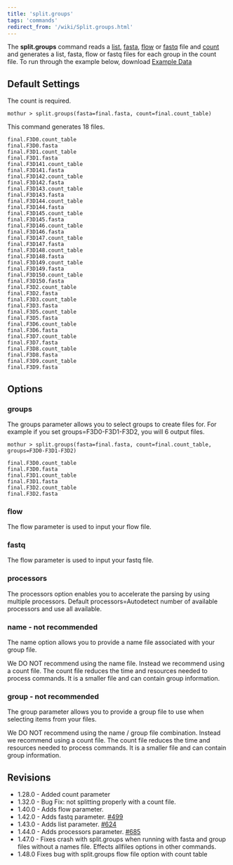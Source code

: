 ```yaml
---
title: 'split.groups'
tags: 'commands'
redirect_from: '/wiki/Split.groups.html'
---
```

The **split.groups** command reads a [
list](/wiki/list_file), [ fasta](/wiki/fasta_file), [
flow](/wiki/flow_file) or [ fastq](/wiki/fastq_file) file
and [ count](/wiki/count_file)
and generates a list, fasta, flow or fastq files for each group in the
count file. 
To run through the example below, download [Example Data](https://mothur.s3.us-east-2.amazonaws.com/wiki/ExampleDataSet.zip) 


## Default Settings

The count is required.

    mothur > split.groups(fasta=final.fasta, count=final.count_table)

This command generates 18 files.

    final.F3D0.count_table
    final.F3D0.fasta
    final.F3D1.count_table
    final.F3D1.fasta
    final.F3D141.count_table
    final.F3D141.fasta
    final.F3D142.count_table
    final.F3D142.fasta
    final.F3D143.count_table
    final.F3D143.fasta
    final.F3D144.count_table
    final.F3D144.fasta
    final.F3D145.count_table
    final.F3D145.fasta
    final.F3D146.count_table
    final.F3D146.fasta
    final.F3D147.count_table
    final.F3D147.fasta
    final.F3D148.count_table
    final.F3D148.fasta
    final.F3D149.count_table
    final.F3D149.fasta
    final.F3D150.count_table
    final.F3D150.fasta
    final.F3D2.count_table
    final.F3D2.fasta
    final.F3D3.count_table
    final.F3D3.fasta
    final.F3D5.count_table
    final.F3D5.fasta
    final.F3D6.count_table
    final.F3D6.fasta
    final.F3D7.count_table
    final.F3D7.fasta
    final.F3D8.count_table
    final.F3D8.fasta
    final.F3D9.count_table
    final.F3D9.fasta

## Options

### groups

The groups parameter allows you to select groups to create files for.
For example if you set groups=F3D0-F3D1-F3D2, you will 6 output files.

    mothur > split.groups(fasta=final.fasta, count=final.count_table, groups=F3D0-F3D1-F3D2)
    
    final.F3D0.count_table
    final.F3D0.fasta
    final.F3D1.count_table
    final.F3D1.fasta
    final.F3D2.count_table
    final.F3D2.fasta

### flow

The flow parameter is used to input your flow file.

### fastq

The flow parameter is used to input your fastq file.

### processors

The processors option enables you to accelerate the parsing by using
multiple processors. Default processors=Autodetect number of available
processors and use all available.

### name - not recommended

The name option allows you to provide a name file associated with your group file.

We DO NOT recommend using the name file. Instead we recommend using a count file.
The count file reduces the time and resources needed to process commands. It is a smaller file and can contain group information.

### group - not recommended

The group parameter allows you to provide a group file to use when
selecting items from your files. 

We DO NOT recommend using the name / group file combination. Instead we recommend using a count file.
The count file reduces the time and resources needed to process commands. It is a smaller file and can contain group information.


## Revisions

-   1.28.0 - Added count parameter
-   1.32.0 - Bug Fix: not splitting properly with a count file.
-   1.40.0 - Adds flow parameter.
-   1.42.0 - Adds fastq parameter.
    [\#499](https://github.com/mothur/mothur/issues/499)
-   1.43.0 - Adds list parameter.
    [\#624](https://github.com/mothur/mothur/issues/624)
-   1.44.0 - Adds processors parameter.
    [\#685](https://github.com/mothur/mothur/issues/685)   
-   1.47.0 - Fixes crash with split.groups when running with fasta and group files without a names file. Effects allfiles options in other commands.
-   1.48.0 Fixes bug with split.groups flow file option with count table

